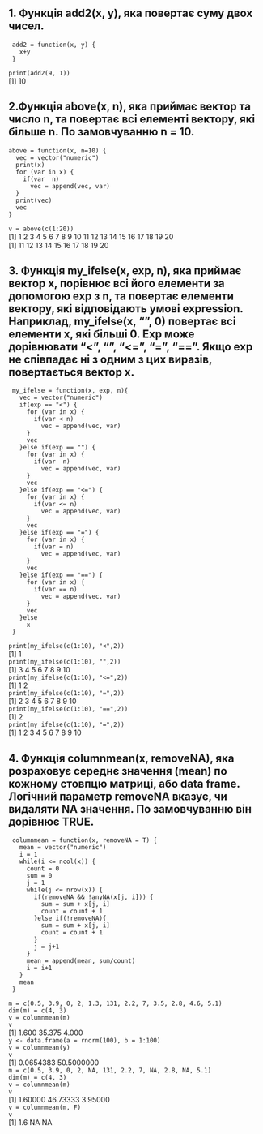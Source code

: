## 1. Функція add2(x, y), яка повертає суму двох чисел.
```
 add2 = function(x, y) {
   x+y
 }
 ```
 `print(add2(9, 1))`  
[1] 10
 
## 2.Функція above(x, n), яка приймає вектор та число n, та повертає всі елементі вектору, які більше n. По замовчуванню n = 10.
 ```
 above = function(x, n=10) {
   vec = vector("numeric")
   print(x)
   for (var in x) {
     if(var  n)
       vec = append(vec, var)
   }
   print(vec)
   vec
 }
 ```
 `v = above(c(1:20))`  
 [1]  1  2  3  4  5  6  7  8  9 10 11 12 13 14 15 16 17 18 19 20  
 [1] 11 12 13 14 15 16 17 18 19 20  
 
## 3. Функція my_ifelse(x, exp, n), яка приймає вектор x, порівнює всі його елементи за допомогою exp з n, та повертає елементи вектору, які відповідають умові expression. Наприклад, my_ifelse(x, “”, 0) повертає всі елементи x, які більші 0. Exp може дорівнювати “<”, “”, “<=”, “=”, “==”. Якщо exp не співпадає ні з одним з цих виразів, повертається вектор x.
```
 my_ifelse = function(x, exp, n){
   vec = vector("numeric")
   if(exp == "<") {
     for (var in x) {
       if(var < n)
         vec = append(vec, var)
     }
     vec
   }else if(exp == "") {
     for (var in x) {
       if(var  n)
         vec = append(vec, var)
     }
     vec
   }else if(exp == "<=") {
     for (var in x) {
       if(var <= n)
         vec = append(vec, var)
     }
     vec
   }else if(exp == "=") {
     for (var in x) {
       if(var = n)
         vec = append(vec, var)
     }
     vec
   }else if(exp == "==") {
     for (var in x) {
       if(var == n)
         vec = append(vec, var)
     }
     vec
   }else
     x
 } 
 ```
 `print(my_ifelse(c(1:10), "<",2))`  
[1] 1  
 `print(my_ifelse(c(1:10), "",2))`  
[1]  3  4  5  6  7  8  9 10  
 `print(my_ifelse(c(1:10), "<=",2))`  
[1] 1 2  
 `print(my_ifelse(c(1:10), "=",2))`  
[1]  2  3  4  5  6  7  8  9 10  
 `print(my_ifelse(c(1:10), "==",2))`  
[1] 2  
 `print(my_ifelse(c(1:10), "=",2))`  
 [1]  1  2  3  4  5  6  7  8  9 10  
 
## 4. Функція columnmean(x, removeNA), яка розраховує середнє значення (mean) по кожному стовпцю матриці, або data frame. Логічний параметр removeNA вказує, чи видаляти NA значення. По замовчуванню він дорівнює TRUE.
```
 columnmean = function(x, removeNA = T) {
   mean = vector("numeric")
   i = 1
   while(i <= ncol(x)) {
     count = 0
     sum = 0
     j = 1
     while(j <= nrow(x)) {
       if(removeNA && !anyNA(x[j, i])) {
         sum = sum + x[j, i]
         count = count + 1
       }else if(!removeNA){
         sum = sum + x[j, i]
         count = count + 1
       }
       j = j+1
     }
     mean = append(mean, sum/count)
     i = i+1
   }
   mean
 }
 ```
 `m = c(0.5, 3.9, 0, 2, 1.3, 131, 2.2, 7, 3.5, 2.8, 4.6, 5.1)`  
 `dim(m) = c(4, 3)`   
 `v = columnmean(m)`  
 `v`  
[1]  1.600 35.375  4.000  
 `y <- data.frame(a = rnorm(100), b = 1:100)`  
 `v = columnmean(y)`  
 `v`  
[1]  0.0654383 50.5000000  
 `m = c(0.5, 3.9, 0, 2, NA, 131, 2.2, 7, NA, 2.8, NA, 5.1)`  
 `dim(m) = c(4, 3)`  
 `v = columnmean(m)`  
 `v`  
[1]  1.60000 46.73333  3.95000  
 `v = columnmean(m, F)`  
 `v`  
[1] 1.6  NA  NA  
